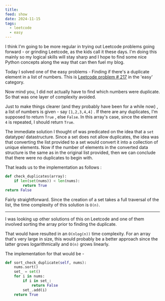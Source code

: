 ```yaml
---
title: 
feed: show
date: 2024-11-15
tags:
  - leetcode
  - easy
---
```

I think I'm going to be more regular in trying out Leetcode problems going forward - or grinding Leetcode, as the kids call it these days. 
I'm doing this mainly so my logical skills will stay sharp and I hope to find some nice Python concepts along the way that can then fuel my blog.

Today I solved one of the easy problems - Finding if there's a duplicate element in a list of numbers. This is [Leetcode problem # 217](https://leetcode.com/problems/contains-duplicate/) in the 'easy' category.


Now mind you, I did not actually have to find which numbers were duplicate. So that was one layer of complexity avoided.

Just to make things clearer (and they probably have been for a while now) , a list of numbers is given - say `[1,2,3,4,4]` . If there are any duplicates, I'm supposed to return `True` , else `False`. In this array's case, since the element `4` is repeated, I should return `True`.

The immediate solution I thought of was predicated on the idea that a `set` datatype/ datastructure. Since a set does not allow duplicates, the idea was that converting the list provided to a set would convert it into a collection of unique elements. 
Now if the number of elements in the converted data structure is the same as in the original list provided, then we can conclude that there were no duplicates to begin with. 

That leads us to the implementation as follows : 

```python
def check_duplicates(array):
	if len(set(nums)) < len(nums):  
	    return True  
return False

```

Fairly straightforward. 
Since the creation of a set takes a full traversal of the list, the time complexity of this solution is `O(n)`.

---

I was looking up other solutions of this on Leetcode and one of them involved sorting the array prior to finding the duplicate. 

That would have resulted in an `O(nlog(n))` time complexity. 
For an array that's very large in size, this would probably be a better approach since the latter grows logarithmically and `O(n)` grows linearly. 

The implementation for that would be - 

```python
def sort_check_duplicate(self, nums):  
    nums.sort()  
    set_ = set()  
    for i in nums:  
        if i in set_:  
            return False  
        set_.add(i)  
    return True
```